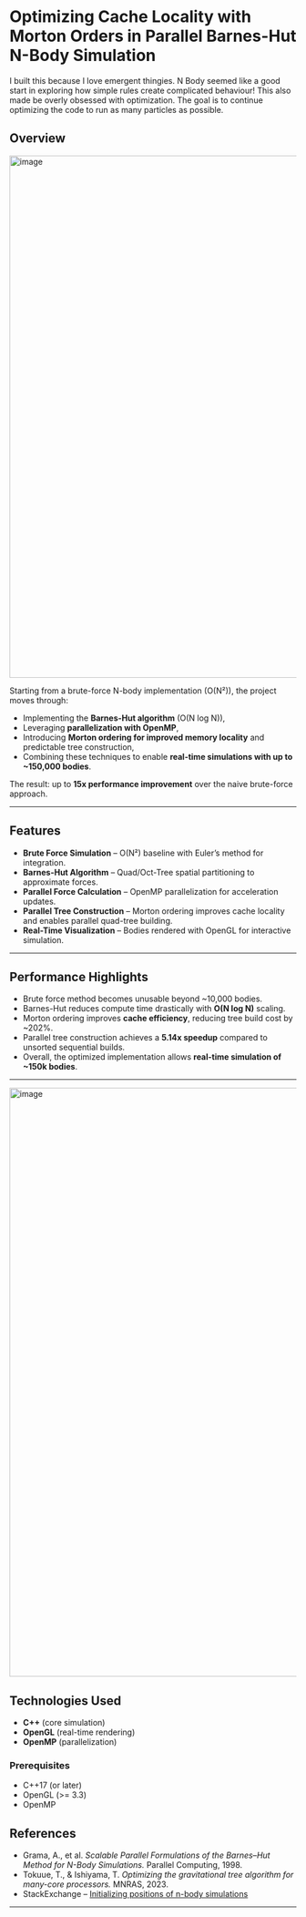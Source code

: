 # Optimizing Cache Locality with Morton Orders in Parallel Barnes-Hut N-Body Simulation
I built this because I love emergent thingies. N Body seemed like a good start in exploring how simple rules create complicated behaviour! 
This also made be overly obsessed with optimization. The goal is to continue optimizing the code to run as many particles as possible.
##  Overview


<img width="1274" height="917" alt="image" src="https://github.com/user-attachments/assets/ee6074a6-db95-4201-91a4-af84cc5b82be" />




Starting from a brute-force N-body implementation (O(N²)), the project moves through:
- Implementing the **Barnes-Hut algorithm** (O(N log N)),
- Leveraging **parallelization with OpenMP**,
- Introducing **Morton ordering for improved memory locality** and predictable tree construction,
- Combining these techniques to enable **real-time simulations with up to ~150,000 bodies**.

The result: up to **15x performance improvement** over the naive brute-force approach.

---

##  Features
- **Brute Force Simulation** – O(N²) baseline with Euler’s method for integration.  
- **Barnes-Hut Algorithm** – Quad/Oct-Tree spatial partitioning to approximate forces.  
- **Parallel Force Calculation** – OpenMP parallelization for acceleration updates.  
- **Parallel Tree Construction** – Morton ordering improves cache locality and enables parallel quad-tree building.  
- **Real-Time Visualization** – Bodies rendered with OpenGL for interactive simulation.  

---

## Performance Highlights
- Brute force method becomes unusable beyond ~10,000 bodies.  
- Barnes-Hut reduces compute time drastically with **O(N log N)** scaling.  
- Morton ordering improves **cache efficiency**, reducing tree build cost by ~202%.  
- Parallel tree construction achieves a **5.14x speedup** compared to unsorted sequential builds.  
- Overall, the optimized implementation allows **real-time simulation of ~150k bodies**.  

---
<img width="1144" height="1034" alt="image" src="https://github.com/user-attachments/assets/08c40881-b723-430c-bc0a-2f78ff6a7a5a" />

##  Technologies Used
- **C++** (core simulation)  
- **OpenGL** (real-time rendering)  
- **OpenMP** (parallelization)  

### Prerequisites
- C++17 (or later)  
- OpenGL (>= 3.3)  
- OpenMP  


## References
- Grama, A., et al. *Scalable Parallel Formulations of the Barnes–Hut Method for N-Body Simulations.* Parallel Computing, 1998.  
- Tokuue, T., & Ishiyama, T. *Optimizing the gravitational tree algorithm for many-core processors.* MNRAS, 2023.  
- StackExchange – [Initializing positions of n-body simulations](https://physics.stackexchange.com/q/749288)  

---






